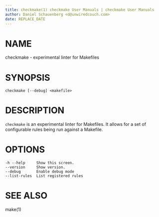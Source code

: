 ```yaml
---
title: checkmake(1) checkmake User Manuals | checkmake User Manuals
author: Daniel Schauenberg <d@unwiredcouch.com>
date: REPLACE_DATE
---
```


# NAME
checkmake - experimental linter for Makefiles

# SYNOPSIS

```
checkmake [--debug] <makefile>
```

# DESCRIPTION
`checkmake` is an experimental linter for Makefiles. It allows for a set of
configurable rules being run against a Makefile.

# OPTIONS

```
-h --help     Show this screen.
--version     Show version.
--debug       Enable debug mode
--list-rules  List registered rules
```
# SEE ALSO
make(1)
